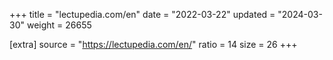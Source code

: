 +++
title = "lectupedia.com/en"
date = "2022-03-22"
updated = "2024-03-30"
weight = 26655

[extra]
source = "https://lectupedia.com/en/"
ratio = 14
size = 26
+++
